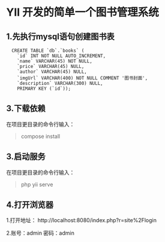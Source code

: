 # **YII 开发的简单一个图书管理系统** 

## **1.先执行mysql语句创建图书表**
```
  CREATE TABLE `db`.`books` (
    `id` INT NOT NULL AUTO_INCREMENT,
    `name` VARCHAR(45) NOT NULL,
    `price` VARCHAR(45) NULL,
    `author` VARCHAR(45) NULL,
    `imgUrl` VARCHAR(400) NOT NULL COMMENT '图书封面',
    `description` VARCHAR(300) NULL,
    PRIMARY KEY (`id`));
```

## **3.下载依赖**
在项目更目录的命令行输入：
> compose install

## **3.启动服务**
在项目更目录的命令行输入：
> php yii serve

## **4.打开浏览器**
1.打开地址： http://localhost:8080/index.php?r=site%2Flogin

2.账号：admin  密码：admin